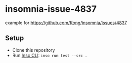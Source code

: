# insomnia-issue-4837

example for https://github.com/Kong/insomnia/issues/4837


## Setup

- Clone this repository
- Run [Inso CLI](https://docs.insomnia.rest/inso-cli/introduction): `inso run test --src .`
